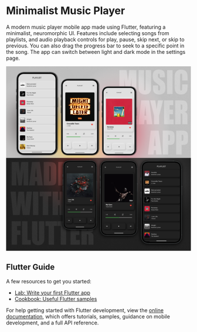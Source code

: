 # Minimalist Music Player

A modern music player mobile app made using Flutter, featuring a minimalist, neuromorphic UI.
Features include selecting songs from playlists, and audio playback controls for play, pause, skip next, or skip to previous.
You can also drag the progress bar to seek to a specific point in the song. The app can switch between light and dark mode in the settings page.

<img src="images/MusicApp.png" alt="Minimalist Music Player" width="650px">

## Flutter Guide

A few resources to get you started:

- [Lab: Write your first Flutter app](https://docs.flutter.dev/get-started/codelab)
- [Cookbook: Useful Flutter samples](https://docs.flutter.dev/cookbook)

For help getting started with Flutter development, view the
[online documentation](https://docs.flutter.dev/), which offers tutorials,
samples, guidance on mobile development, and a full API reference.
